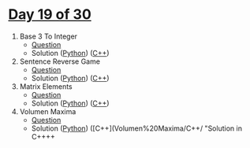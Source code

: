 # [Day 19 of 30](https://www.hackerrank.com/contests/day-19-of-30/challenges "Day 19 of 30 contest link")

1. Base 3 To Integer
   - [Question](https://www.hackerrank.com/contests/day-19-of-30/challenges/base-3-to-integer "Base 3 To Integer")
   - Solution ([Python](Base%203%20To%20Integer/Python/ "Solution in Python")) ([C++](Base%203%20To%20Integer/C++/ "Solution in C++"))
2. Sentence Reverse Game
   - [Question](https://www.hackerrank.com/contests/day-19-of-30/challenges/sentence-reverse-game "Sentence Reverse Game")
   - Solution ([Python](Sentence%20Reverse%20Game/Python/ "Solution in Python")) ([C++](Sentence%20Reverse%20Game/C++/ "Solution in C++"))
3. Matrix Elements
   - [Question](https://www.hackerrank.com/contests/day-19-of-30/challenges/matrix-elements "Matrix Elements")
   - Solution ([Python](Matrix%20Elements/Python/ "Solution in Python")) ([C++](Matrix%20Elements/C++/ "Solution in C++"))
4. Volumen Maxima
   - [Question](https://www.hackerrank.com/contests/day-19-of-30/challenges/volumen-maxima "Volumen Maxima")
   - Solution ([Python](Volumen%20Maxima/Python/ "Solution in Python")) ([C++](Volumen%20Maxima/C++/ "Solution in C++++
